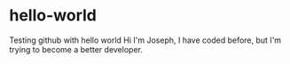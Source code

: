 # hello-world
Testing github with hello world
Hi I'm Joseph, I have coded before, but I'm trying to become
a better developer.
